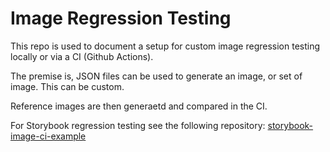 # Image Regression Testing
This repo is used to document a setup for custom image regression testing locally or via a CI (Github Actions).

The premise is, JSON files can be used to generate an image, or set of image. This can be custom.

Reference images are then generaetd and compared in the CI.

For Storybook regression testing see the following repository:
[storybook-image-ci-example](https://github.com/joepk90/storybook-image-ci-example)